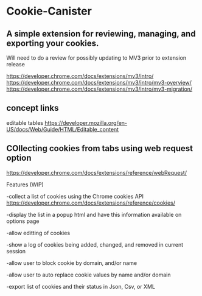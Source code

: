 # Cookie-Canister
 A simple extension for reviewing, managing, and exporting your cookies. 
 ------

Will need to do a review for possibly updating to MV3 prior to extension release

https://developer.chrome.com/docs/extensions/mv3/intro/
https://developer.chrome.com/docs/extensions/mv3/intro/mv3-overview/
https://developer.chrome.com/docs/extensions/mv3/intro/mv3-migration/

concept links 
--------
editable tables
https://developer.mozilla.org/en-US/docs/Web/Guide/HTML/Editable_content

COllecting cookies from tabs using web request option 
--------
https://developer.chrome.com/docs/extensions/reference/webRequest/


 Features (WIP)

 -collect a list of cookies using the Chrome cookies API 
 https://developer.chrome.com/docs/extensions/reference/cookies/

 -display the list in a popup html and have this information available on options page

 -allow editting of cookies

 -show a log of cookies being added, changed, and removed in current session 

 -allow user to block cookie by domain, and/or name

 -allow user to auto replace cookie values by name and/or domain

 -export list of cookies and their status in Json, Csv, or XML
